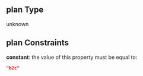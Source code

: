 ## plan Type

unknown

## plan Constraints

**constant**: the value of this property must be equal to:

```json
"b2c"
```
